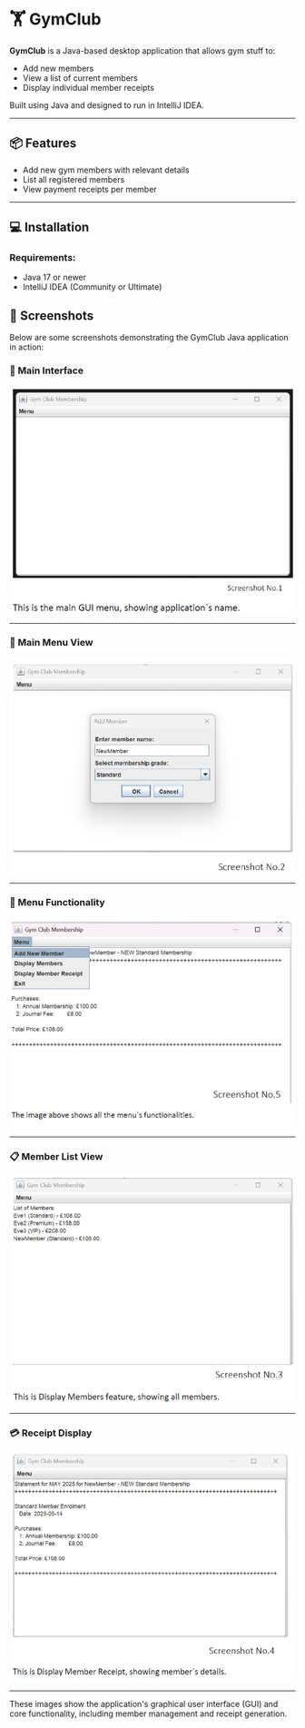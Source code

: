 # 🏋️ GymClub

**GymClub** is a Java-based desktop application that allows gym stuff to:

- Add new members
- View a list of current members
- Display individual member receipts

Built using Java and designed to run in IntelliJ IDEA.

---

## 📦 Features

- Add new gym members with relevant details
- List all registered members
- View payment receipts per member

---

## 💻 Installation

### Requirements:
- Java 17 or newer
- IntelliJ IDEA (Community or Ultimate)


## 📸 Screenshots

Below are some screenshots demonstrating the GymClub Java application in action:




### 🧾 Main Interface

![Main Interface](mainGUImenu.jpg)

---

### 👥 Main Menu View

![Main Menu](mainMenu.jpg)

---

### 🧩 Menu Functionality

![Menu Functionality](menuFunctionality.jpg)

---

### 📋 Member List View

![Member List](displayMembers.jpg)

---

### 💳 Receipt Display

![Receipt Display](displayMemberReceipt.jpg)

---

These images show the application's graphical user interface (GUI) and core functionality, including member management and receipt generation.
